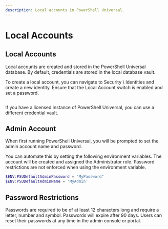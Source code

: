 ```yaml
---
description: Local accounts in PowerShell Universal.
---
```


# Local Accounts

## Local Accounts

Local accounts are created and stored in the PowerShell Universal database. By default, credentials are stored in the local database vault.

To create a local account, you can navigate to Security \ Identities and create a new identity. Ensure that the Local Account switch is enabled and set a password.

<figure><img src="../.gitbook/assets/image (323).png" alt=""><figcaption></figcaption></figure>

If you have a licensed instance of PowerShell Universal, you can use a different credential vault.

## Admin Account

When first running PowerShell Universal, you will be prompted to set the admin account name and password.&#x20;

You can automate this by setting the following environment variables. The account will be created and assigned the Administrator role. Password restrictions are not enforced when using the environment variable.

```powershell
$ENV:PSUDefaultAdminPassword = "MyPassword"
$ENV:PSUDefaultAdminName = 'MyAdmin'
```

## Password Restrictions

Passwords are required to be of at least 12 characters long and require a letter, number and symbol. Passwords will expire after 90 days. Users can reset their passwords at any time in the admin console or portal.&#x20;
